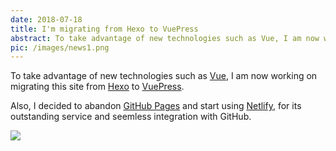 ```yaml
---
date: 2018-07-18
title: I'm migrating from Hexo to VuePress
abstract: To take advantage of new technologies such as Vue, I am now working on migrating this site from Hexo to VuePress.
pic: /images/news1.png
---
```


To take advantage of new technologies such as [Vue](https://vuejs.org/), I am now working on migrating this site from [Hexo](https://hexo.io/) to [VuePress](https://vuepress.vuejs.org/).

Also, I decided to abandon [GitHub Pages](https://pages.github.com/) and start using [Netlify](https://netlify.com/), for its outstanding service and seemless integration with GitHub.

![](/images/news1.png)
